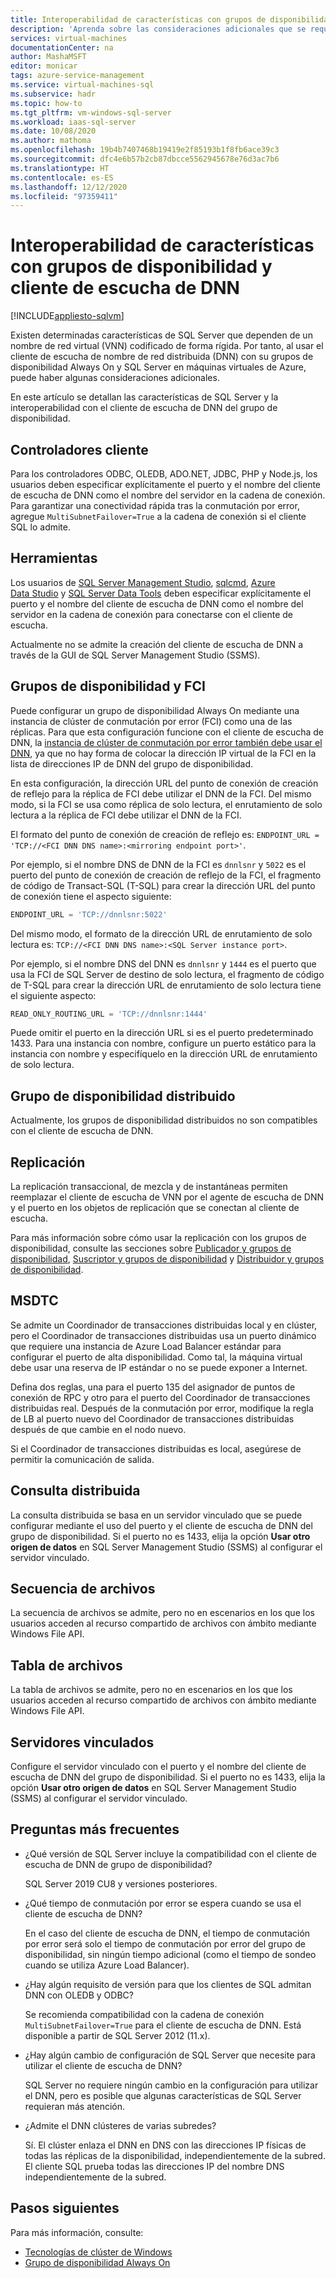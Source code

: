 ```yaml
---
title: Interoperabilidad de características con grupos de disponibilidad y cliente de escucha de DNN
description: 'Aprenda sobre las consideraciones adicionales que se requiere al trabajar con ciertas características de SQL Server y un cliente de escucha de nombre de red distribuida (DNN) con un grupos de disponibilidad Always On de SQL Server en máquinas virtuales de Azure. '
services: virtual-machines
documentationCenter: na
author: MashaMSFT
editor: monicar
tags: azure-service-management
ms.service: virtual-machines-sql
ms.subservice: hadr
ms.topic: how-to
ms.tgt_pltfrm: vm-windows-sql-server
ms.workload: iaas-sql-server
ms.date: 10/08/2020
ms.author: mathoma
ms.openlocfilehash: 19b4b7407468b19419e2f85193b1f8fb6ace39c3
ms.sourcegitcommit: dfc4e6b57b2cb87dbcce5562945678e76d3ac7b6
ms.translationtype: HT
ms.contentlocale: es-ES
ms.lasthandoff: 12/12/2020
ms.locfileid: "97359411"
---
```

# <a name="feature-interoperability-with-ag-and-dnn-listener"></a>Interoperabilidad de características con grupos de disponibilidad y cliente de escucha de DNN 
[!INCLUDE[appliesto-sqlvm](../../includes/appliesto-sqlvm.md)]

Existen determinadas características de SQL Server que dependen de un nombre de red virtual (VNN) codificado de forma rígida. Por tanto, al usar el cliente de escucha de nombre de red distribuida (DNN) con su grupos de disponibilidad Always On y SQL Server en máquinas virtuales de Azure, puede haber algunas consideraciones adicionales. 

En este artículo se detallan las características de SQL Server y la interoperabilidad con el cliente de escucha de DNN del grupo de disponibilidad. 


## <a name="client-drivers"></a>Controladores cliente

Para los controladores ODBC, OLEDB, ADO.NET, JDBC, PHP y Node.js, los usuarios deben especificar explícitamente el puerto y el nombre del cliente de escucha de DNN como el nombre del servidor en la cadena de conexión. Para garantizar una conectividad rápida tras la conmutación por error, agregue `MultiSubnetFailover=True` a la cadena de conexión si el cliente SQL lo admite. 

## <a name="tools"></a>Herramientas

Los usuarios de [SQL Server Management Studio](/sql/ssms/sql-server-management-studio-ssms), [sqlcmd](/sql/tools/sqlcmd-utility), [Azure Data Studio](/sql/azure-data-studio/what-is) y [SQL Server Data Tools](/sql/ssdt/sql-server-data-tools) deben especificar explícitamente el puerto y el nombre del cliente de escucha de DNN como el nombre del servidor en la cadena de conexión para conectarse con el cliente de escucha. 

Actualmente no se admite la creación del cliente de escucha de DNN a través de la GUI de SQL Server Management Studio (SSMS). 


## <a name="availability-groups-and-fci"></a>Grupos de disponibilidad y FCI

Puede configurar un grupo de disponibilidad Always On mediante una instancia de clúster de conmutación por error (FCI) como una de las réplicas. Para que esta configuración funcione con el cliente de escucha de DNN, la [instancia de clúster de conmutación por error también debe usar el DNN](failover-cluster-instance-distributed-network-name-dnn-configure.md), ya que no hay forma de colocar la dirección IP virtual de la FCI en la lista de direcciones IP de DNN del grupo de disponibilidad. 

En esta configuración, la dirección URL del punto de conexión de creación de reflejo para la réplica de FCI debe utilizar el DNN de la FCI. Del mismo modo, si la FCI se usa como réplica de solo lectura, el enrutamiento de solo lectura a la réplica de FCI debe utilizar el DNN de la FCI. 

El formato del punto de conexión de creación de reflejo es: `ENDPOINT_URL = 'TCP://<FCI DNN DNS name>:<mirroring endpoint port>'`. 

Por ejemplo, si el nombre DNS de DNN de la FCI es `dnnlsnr` y `5022` es el puerto del punto de conexión de creación de reflejo de la FCI, el fragmento de código de Transact-SQL (T-SQL) para crear la dirección URL del punto de conexión tiene el aspecto siguiente: 

```sql
ENDPOINT_URL = 'TCP://dnnlsnr:5022'
```

Del mismo modo, el formato de la dirección URL de enrutamiento de solo lectura es: `TCP://<FCI DNN DNS name>:<SQL Server instance port>`. 

Por ejemplo, si el nombre DNS del DNN es `dnnlsnr` y `1444` es el puerto que usa la FCI de SQL Server de destino de solo lectura, el fragmento de código de T-SQL para crear la dirección URL de enrutamiento de solo lectura tiene el siguiente aspecto: 

```sql
READ_ONLY_ROUTING_URL = 'TCP://dnnlsnr:1444'
```

Puede omitir el puerto en la dirección URL si es el puerto predeterminado 1433. Para una instancia con nombre, configure un puerto estático para la instancia con nombre y especifíquelo en la dirección URL de enrutamiento de solo lectura.  

## <a name="distributed-availability-group"></a>Grupo de disponibilidad distribuido

Actualmente, los grupos de disponibilidad distribuidos no son compatibles con el cliente de escucha de DNN. 

## <a name="replication"></a>Replicación

La replicación transaccional, de mezcla y de instantáneas permiten reemplazar el cliente de escucha de VNN por el agente de escucha de DNN y el puerto en los objetos de replicación que se conectan al cliente de escucha. 

Para más información sobre cómo usar la replicación con los grupos de disponibilidad, consulte las secciones sobre [Publicador y grupos de disponibilidad](/sql/database-engine/availability-groups/windows/configure-replication-for-always-on-availability-groups-sql-server), [Suscriptor y grupos de disponibilidad](/sql/database-engine/availability-groups/windows/replication-subscribers-and-always-on-availability-groups-sql-server) y [Distribuidor y grupos de disponibilidad](/sql/relational-databases/replication/configure-distribution-availability-group).

## <a name="msdtc"></a>MSDTC

Se admite un Coordinador de transacciones distribuidas local y en clúster, pero el Coordinador de transacciones distribuidas usa un puerto dinámico que requiere una instancia de Azure Load Balancer estándar para configurar el puerto de alta disponibilidad. Como tal, la máquina virtual debe usar una reserva de IP estándar o no se puede exponer a Internet. 

Defina dos reglas, una para el puerto 135 del asignador de puntos de conexión de RPC y otro para el puerto del Coordinador de transacciones distribuidas real. Después de la conmutación por error, modifique la regla de LB al puerto nuevo del Coordinador de transacciones distribuidas después de que cambie en el nodo nuevo. 

Si el Coordinador de transacciones distribuidas es local, asegúrese de permitir la comunicación de salida. 

## <a name="distributed-query"></a>Consulta distribuida 

La consulta distribuida se basa en un servidor vinculado que se puede configurar mediante el uso del puerto y el cliente de escucha de DNN del grupo de disponibilidad. Si el puerto no es 1433, elija la opción **Usar otro origen de datos** en SQL Server Management Studio (SSMS) al configurar el servidor vinculado. 

## <a name="filestream"></a>Secuencia de archivos

La secuencia de archivos se admite, pero no en escenarios en los que los usuarios acceden al recurso compartido de archivos con ámbito mediante Windows File API. 

## <a name="filetable"></a>Tabla de archivos

La tabla de archivos se admite, pero no en escenarios en los que los usuarios acceden al recurso compartido de archivos con ámbito mediante Windows File API. 

## <a name="linked-servers"></a>Servidores vinculados

Configure el servidor vinculado con el puerto y el nombre del cliente de escucha de DNN del grupo de disponibilidad. Si el puerto no es 1433, elija la opción **Usar otro origen de datos** en SQL Server Management Studio (SSMS) al configurar el servidor vinculado. 


## <a name="frequently-asked-questions"></a>Preguntas más frecuentes


- ¿Qué versión de SQL Server incluye la compatibilidad con el cliente de escucha de DNN de grupo de disponibilidad? 

   SQL Server 2019 CU8 y versiones posteriores.

- ¿Qué tiempo de conmutación por error se espera cuando se usa el cliente de escucha de DNN?

   En el caso del cliente de escucha de DNN, el tiempo de conmutación por error será solo el tiempo de conmutación por error del grupo de disponibilidad, sin ningún tiempo adicional (como el tiempo de sondeo cuando se utiliza Azure Load Balancer).

- ¿Hay algún requisito de versión para que los clientes de SQL admitan DNN con OLEDB y ODBC?

   Se recomienda compatibilidad con la cadena de conexión `MultiSubnetFailover=True` para el cliente de escucha de DNN. Está disponible a partir de SQL Server 2012 (11.x).

- ¿Hay algún cambio de configuración de SQL Server que necesite para utilizar el cliente de escucha de DNN? 

   SQL Server no requiere ningún cambio en la configuración para utilizar el DNN, pero es posible que algunas características de SQL Server requieran más atención. 

- ¿Admite el DNN clústeres de varias subredes?

   Sí. El clúster enlaza el DNN en DNS con las direcciones IP físicas de todas las réplicas de la disponibilidad, independientemente de la subred. El cliente SQL prueba todas las direcciones IP del nombre DNS independientemente de la subred. 



## <a name="next-steps"></a>Pasos siguientes

Para más información, consulte: 

- [Tecnologías de clúster de Windows](/windows-server/failover-clustering/failover-clustering-overview)   
- [Grupo de disponibilidad Always On](/sql/database-engine/availability-groups/windows/overview-of-always-on-availability-groups-sql-server)

